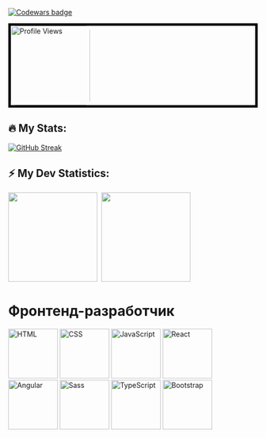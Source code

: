<!-- Codewars badge -->
[![Codewars badge](https://www.codewars.com/users/KaninGleb/badges/large)](https://www.codewars.com/users/KaninGleb)

<!-- <a href="https://www.codewars.com/users/KaninGleb">
    <img src="https://www.codewars.com/users/KaninGleb/badges/large" alt="Codewars badge" width="500" height="50">
</a> -->

<!-- Profile views -->
<div style="border: 5px solid black;">
    <img src="https://komarev.com/ghpvc/?username=KaninGleb&abbreviated=true&style=for-the-badge&color=fe428e" alt="Profile Views" style="border-radius: 10px; width: 160px; height: auto;" draggable="false"/>
</div>

<!-- GitHub stats with streak-->
## :fire: My Stats:
[![GitHub Streak](https://github-readme-streak-stats-mocha-tau.vercel.app?user=KaninGleb&theme=radical&border_radius=10)](https://git.io/streak-stats)

<!-- GitHub stats -->
## :zap: My Dev Statistics:
<p>
    <img height="180em" src="https://github-readme-stats.vercel.app/api?username=KaninGleb&show_icons=true&theme=radical&border_radius=10"/>&nbsp;
    <img height="180em" src="https://github-readme-stats.vercel.app/api/top-langs/?username=KaninGleb&exclude_repo=KNN-Image-Classification&show_icons=true&border_radius=10&layout=compact&langs_count=10&theme=radical"/>
<!-- <img height="" src="https://github-readme-stats.vercel.app/api/top-langs/?username=KaninGleb&exclude_repo=KNN-Image-Classification&show_icons=true&border_radius=10&layout=donut-vertical&langs_count=8&theme=radical" draggable="false"/> -->
</p>


# Фронтенд-разработчик

<div style="display: inline-block; width: 100px; height: 100px;">
    <img src="https://img.shields.io/badge/-HTML-E34F26?style=flat-square&logo=html5&logoColor=white" style="width: 100%; height: 100%; object-fit: cover;" alt="HTML">
</div>
<div style="display: inline-block; width: 100px; height: 100px;">
    <img src="https://img.shields.io/badge/-CSS-1572B6?style=flat-square&logo=css3&logoColor=white" style="width: 100%; height: 100%; object-fit: cover;" alt="CSS">
</div>
<div style="display: inline-block; width: 100px; height: 100px;">
    <img src="https://img.shields.io/badge/-JavaScript-F7DF1E?style=flat-square&logo=javascript&logoColor=black" style="width: 100%; height: 100%; object-fit: cover;" alt="JavaScript">
</div>
<div style="display: inline-block; width: 100px; height: 100px;">
    <img src="https://img.shields.io/badge/-React-61DAFB?style=flat-square&logo=react&logoColor=black" style="width: 100%; height: 100%; object-fit: cover;" alt="React">
</div>
<div style="display: inline-block; width: 100px; height: 100px;">
    <img src="https://img.shields.io/badge/-Angular-DD0031?style=flat-square&logo=angular&logoColor=white" style="width: 100%; height: 100%; object-fit: cover;" alt="Angular">
</div>
<div style="display: inline-block; width: 100px; height: 100px;">
    <img src="https://img.shields.io/badge/-Sass-CC6699?style=flat-square&logo=sass&logoColor=white" style="width: 100%; height: 100%; object-fit: cover;" alt="Sass">
</div>
<div style="display: inline-block; width: 100px; height: 100px;">
    <img src="https://img.shields.io/badge/-TypeScript-007ACC?style=flat-square&logo=typescript&logoColor=white" style="width: 100%; height: 100%; object-fit: cover;" alt="TypeScript">
</div>
<div style="display: inline-block; width: 100px; height: 100px;">
    <img src="https://img.shields.io/badge/-Bootstrap-563D7C?style=flat-square&logo=bootstrap&logoColor=white" style="width: 100%; height: 100%; object-fit: cover;" alt="Bootstrap">
</div>

